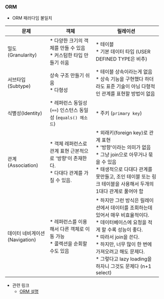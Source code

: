 ### ORM

- ORM 패러다임 불일치

|문제|객체|릴레이션|
---|---|---|
|밀도(Granularity)|* 다양한 크기의 객체를 만들 수 있음<br> * 커스텀한 타입 만들기 쉬움|* 테이블<br> * 기본 데이터 타입 (USER DEFINED TYPE은 비추)|
|서브타입(Subtype)|상속 구조 만들기 쉬움<br> * 다형성|* 테이블 상속이라는게 없음<br> * 상속 기능을 구현했다 하더라도 표준 기술이 아님 다형적인 관계를 표현할 방법이 없음|
식별성(Identity)|* 레퍼런스 동일성 (`==`) 인스턴스 동일성 (`equals() 메소드`)|* 주키 (`primary key`)|
|관계(Association)|* 객체 레퍼런스로 관계 표현 근본적으로 '방향'이 존재한다.<br> * 다대다 관계를 가질 수 있음.|* 외래키(foreign key)로 관계 표현<br> * '방향'이라는 의미가 없음<br> * 그냥 join으로 아무거나 묶을 수 있음<br> * 태생적으로 다대다 관계를 못만들고, 조인 테이블 또는 링크 테이블을 사용해서 두개의 1대다 관계로 풀어야 함|
|데이터 네비게이션(Navigation)|* 레퍼런스를 이용해서 다른 객체로 이동 가능<br> * 콜렉션을 순회할 수도 있음|* 하지만 그런 방식은 릴레이션에서 데이터를 조회하는데 있어서 매우 비효율적이다.<br> * 데이터베이스에 요청을 적게 할 수록 성능이 좋다.<br> * 따라서 join을 쓴다.<br> * 하지만, 너무 많이 한 번에 가져오려고 해도 문제다.<br> * 그렇다고 lazy loading을 하자니 그것도 문제다 (n+1 select)|

- 관련 링크
    - [ORM 설명](https://changrea.io/jpa/orm/)